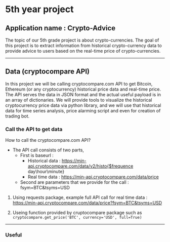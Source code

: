 # 5th year project
## Application name : Crypto-Advice 
The topic of our 5th grade project is about crypto-currencies. The goal of this project is to extract information from historical crypto-currency data to provide advice to users based on the real-time price of crypto-currencies.
___


## Data (cryptocompare API)
In this project we will be calling cryptocompare.com API to get Bitcoin, Ethereum (or any cryptocurrency) historical price data and real-time price. The API serves the data in JSON format and the actual useful payload is in an array of dictionaries. 
We will provide tools to visualize the historical cryptocurrency price data via python library, and we will use that historical data for time series analysis, price alarming script and even for creation of trading bot.

### Call the API to get data
How to call the cryptocompare.com API? 

* The API call consists of two parts,
    * First is baseurl :
        * Historical data : https://min-api.cryptocompare.com/data/v2/histo{$frequence day\hour\minute}
        * Real time data : https://min-api.cryptocompare.com/data/price
    * Second are parameters that we provide for the call : fsym=BTC&tsyms=USD

1. Using requests package, example full API call for real time data : https://min-api.cryptocompare.com/data/price?fsym=BTC&tsyms=USD

2. Useing function provided by cruptocompare package such as `cryptocompare.get_price('BTC', currency='USD', full=True)
`

___

### Useful 